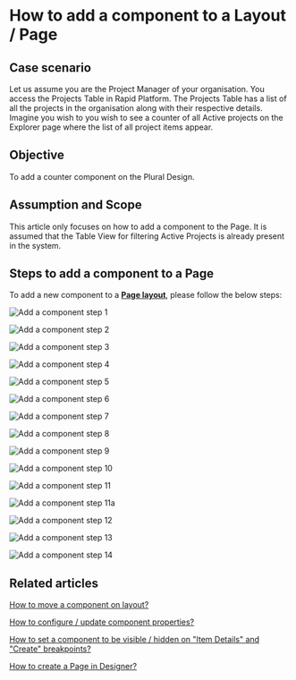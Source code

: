 # How to add a component to a Layout / Page

## Case scenario

Let us assume you are the Project Manager of your organisation. You access the Projects Table in Rapid Platform. The Projects Table has a list of all the projects in the organisation along with their respective details. Imagine you wish to you wish to see a counter of all Active projects on the Explorer page where the list of all project items appear.

## Objective

To add a counter component on the Plural Design.

## Assumption and Scope

This article only focuses on how to add a component to the Page. It is assumed that the Table View for filtering Active Projects is already present in the system.

## Steps to add a component to a Page

To add a new component to a [**Page layout**](</docs/Rapid/3-User Manual/glossary/glossary.md#layout> "Page, layout and component"), please follow the below steps:

![Add a component step 1](<Add component step 1.png>)

![Add a component step 2](<Add component step 2.png>)

![Add a component step 3](<Add component step 3.png>)

![Add a component step 4](<Add component step 4.png>)

![Add a component step 5](<Add component step 5.png>)

![Add a component step 6](<Add component step 6.png>)

![Add a component step 7](<Add component step 7.png>)

![Add a component step 8](<Add component step 8.png>)

![Add a component step 9](<Add component step 9.png>)

![Add a component step 10](<Add component step 10.png>)

![Add a component step 11](<Add component step 11.png>)

![Add a component step 11a](<Add component step 11a.png>)

![Add a component step 12](<Add component step 12.png>)

![Add a component step 13](<Add component step 13.png>)

![Add a component step 14](<Add component step 14.png>)

## Related articles

[How to move a component on layout?](/docs/Rapid/4-Keyper%20Manual/2-Designer/2-Pages/5-how-to-guides/how-to-arrange-a-component-on-a-grid/how-to-arrange-a-component-on-a-grid.md "How to move a component on layout?")

[How to configure / update component properties?](/docs/Rapid/4-Keyper%20Manual/2-Designer/2-Pages/5-how-to-guides/how-to-configure-a-component/how-to-configure-a-component.md "How to configure / update component properties?")

[How to set a component to be visible / hidden on "Item Details" and "Create" breakpoints?](/docs/Rapid/4-Keyper%20Manual/2-Designer/2-Pages/5-how-to-guides/how-to-hide-components-on-breakpoints/how-to-hide-components-on-breakpoints.md "How to set a component to be visible / hidden on 'Item Details' and 'Create' breakpoints?")

[How to create a Page in Designer?](/docs/Rapid/4-Keyper%20Manual/2-Designer/2-Pages/5-how-to-guides/how-to-create-pages/how-to-create-pages.md "How to create a Page in Designer?")
